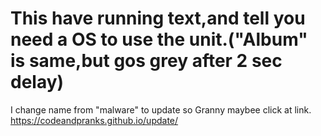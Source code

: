 # This have running text,and tell you need a OS to use the unit.("Album" is same,but gos grey after 2 sec delay)
I change  name from "malware" to update so Granny maybee click at link.
https://codeandpranks.github.io/update/
